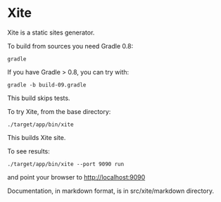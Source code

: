 Xite
====

Xite is a static sites generator.

To build from sources you need Gradle 0.8:

    gradle

If you have Gradle > 0.8, you can try with:

    gradle -b build-09.gradle
    
This build skips tests.

To try Xite, from the base directory:

    ./target/app/bin/xite
    
This builds Xite site.

To see results:

    ./target/app/bin/xite --port 9090 run

and point your browser to <http://localhost:9090>

Documentation, in markdown format, is in src/xite/markdown directory.




